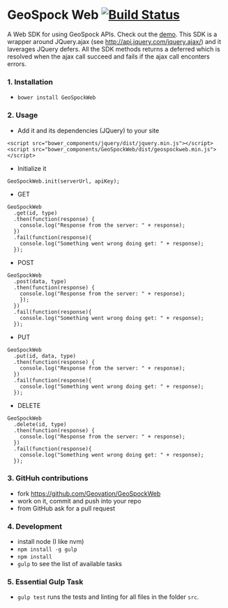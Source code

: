 GeoSpock Web [![Build Status](https://semaphoreci.com/api/v1/projects/cd83ab84-c088-4739-8f11-988eedbbef58/467989/badge.svg)](https://semaphoreci.com/sebastianovide/geospockweb)
============

A Web SDK for using GeoSpock APIs. Check out the [demo](https://raw.githubusercontent.com/Geovation/GeoSpockWeb/master/example/example1.html).
This SDK is a wrapper around JQuery.ajax (see http://api.jquery.com/jquery.ajax/) and it laverages JQuery defers. All the SDK methods returns a deferred which is resolved when the ajax call succeed and fails if the ajax call enconters errors.

### 1. Installation
* ```bower install GeoSpockWeb```

### 2. Usage
* Add it and its dependencies (JQuery) to your site
```
<script src="bower_components/jquery/dist/jquery.min.js"></script>
<script src="bower_components/GeoSpockWeb/dist/geospockweb.min.js"></script>
```
* Initialize it
```
GeoSpockWeb.init(serverUrl, apiKey);
```
* GET
```
GeoSpockWeb
  .get(id, type)
  .then(function(response) {
    console.log("Response from the server: " + response);
  })
  .fail(function(response){
    console.log("Something went wrong doing get: " + response);
  });
```
* POST
```
GeoSpockWeb
  .post(data, type)
  .then(function(response) {
    console.log("Response from the server: " + response);
    });
  })
  .fail(function(response){
    console.log("Something went wrong doing get: " + response);
  });
```
* PUT
```
GeoSpockWeb
  .put(id, data, type)
  .then(function(response) {
    console.log("Response from the server: " + response);
  })
  .fail(function(response){
    console.log("Something went wrong doing get: " + response);
  });
```
* DELETE
```
GeoSpockWeb
  .delete(id, type)
  .then(function(response) {
    console.log("Response from the server: " + response);
  })
  .fail(function(response){
    console.log("Something went wrong doing get: " + response);
  });
```


### 3. GitHuh contributions
* fork https://github.com/Geovation/GeoSpockWeb
* work on it, commit and push into your repo
* from GitHub ask for a pull request

### 4. Development
* install node (I like nvm)
* ```npm install -g gulp```
* ```npm install```
* ```gulp``` to see the list of available tasks

### 5. Essential Gulp Task
* ```gulp test``` runs the tests and linting for all files in the folder ```src```.

